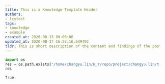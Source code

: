 ```yaml
---
title: This is a Knowledge Template Header
authors:
- lcytest
tags:
- knowledge
- example
created_at: 2020-08-13 00:00:00
updated_at: 2020-08-17 16:57:10.649492
tldr: This is short description of the content and findings of the post.
---
```


```python
import os
res = os.path.exists("/home/changyu.lin/k_r/repo/project/changyu.lin/t.ipynb.kp")
res
```




    True




```python

```